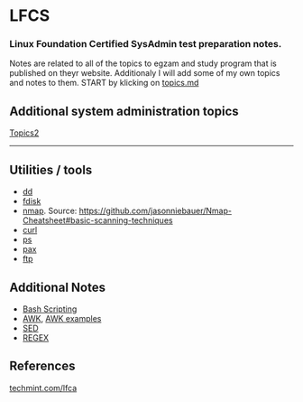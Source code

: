 # LFCS
### Linux Foundation Certified SysAdmin test preparation notes. 
Notes are related to all of the topics to egzam and study program that is published on theyr website. Additionaly I will add some of my own topics and notes to them.
START by klicking on [topics.md](/topics.md)

## Additional system administration topics 
[Topics2](/topics2.md)

---

## Utilities / tools
* [dd](/command_line_utilities/dd.md)
* [fdisk](/command_line_utilities/fdisk.md)
* [nmap](/nmap/nmap.md). Source: https://github.com/jasonniebauer/Nmap-Cheatsheet#basic-scanning-techniques
* [curl](/curl/curl.md)
* [ps](/command_line_utilities/ps.md)
* [pax](/pax/README.md)
* [ftp](/ftp/ftp.md)

## Additional Notes 

* [Bash Scripting](/bash_scripting.md)
* [AWK](/sedawk/awk.md), [AWK examples](/sedawk/examples/awkexamples.md)
* [SED](/sedawk/sed.md)
* [REGEX](/regex/regex.md)



## References
[techmint.com/lfca](https://www.tecmint.com/category/lfca/page/2/)
